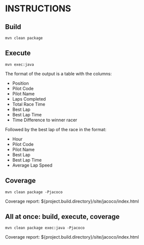 # INSTRUCTIONS

## Build

```mvn clean package```

## Execute

```mvn exec:java```

The format of the output is a table with the columns:

* Position
* Pilot Code
* Pilot Name
* Laps Completed
* Total Race Time
* Best Lap
* Best Lap Time
* Time Difference to winner racer

Followed by the best lap of the race in the format:

* Hour
* Pilot Code
* Pilot Name
* Best Lap
* Best Lap Time
* Average Lap Speed

## Coverage

```mvn clean package -Pjacoco```

Coverage report: ${project.build.directory}/site/jacoco/index.html 

## All at once: build, execute, coverage

```mvn clean package exec:java -Pjacoco```

Coverage report: ${project.build.directory}/site/jacoco/index.html 
